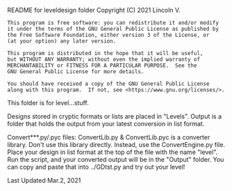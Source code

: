 README for leveldesign folder
    Copyright (C) 2021  Lincoln V.

    This program is free software: you can redistribute it and/or modify
    it under the terms of the GNU General Public License as published by
    the Free Software Foundation, either version 3 of the License, or
    (at your option) any later version.

    This program is distributed in the hope that it will be useful,
    but WITHOUT ANY WARRANTY; without even the implied warranty of
    MERCHANTABILITY or FITNESS FOR A PARTICULAR PURPOSE.  See the
    GNU General Public License for more details.

    You should have received a copy of the GNU General Public License
    along with this program.  If not, see <https://www.gnu.org/licenses/>.

This folder is for level...stuff.

Designs stored in cryptic formats or lists are placed in "Levels".
Output is a folder that holds the output from your latest conversion
in list format.

Convert***.py/.pyc files:  ConvertLib.py & ConvertLib.pyc is
a converter library.  Don't use this library directly.  Instead, use
the ConvertEngine.py file.  Place your design in list format at the top
of the file with the name "level".  Run the script, and your converted
output will be in the "Output" folder.  You can copy and paste that into
../GDtst.py and try out your level!

Last Updated Mar.2, 2021
